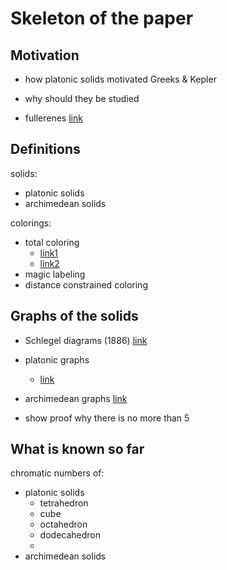 # Skeleton of the paper

## Motivation

- how platonic solids motivated Greeks & Kepler
- why should they be studied

- fullerenes [link](https://en.wikipedia.org/wiki/Fullerene)

## Definitions

solids:
- platonic solids
- archimedean solids

colorings:
- total coloring 
  - [link1](https://en.wikipedia.org/wiki/Total_coloring)
  - [link2](https://utoronto.scholaris.ca/server/api/core/bitstreams/25c240a9-2e5f-49ca-a19d-6e9f8cf1ed7f/content)
- magic labeling
- distance constrained coloring

## Graphs of the solids

- Schlegel diagrams (1886) [link](https://en.wikipedia.org/wiki/Schlegel_diagram)

- platonic graphs
  - [link](https://en.wikipedia.org/wiki/Polyhedral_graph#Special_cases)
- archimedean graphs [link](https://en.wikipedia.org/wiki/Archimedean_graph)
- show proof why there is no more than 5

## What is known so far

chromatic numbers of:
  - platonic solids
    - tetrahedron
    - cube
    - octahedron
    - dodecahedron
    - 
  - archimedean solids